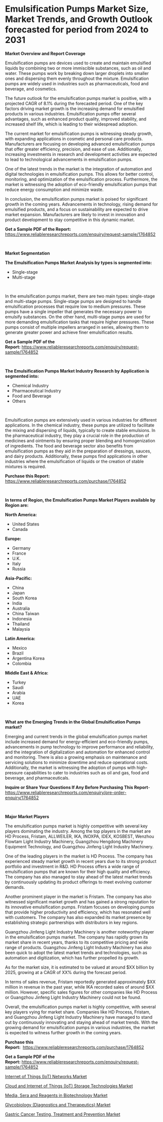 <p><h1>Emulsification Pumps Market Size, Market Trends, and Growth Outlook forecasted for period from 2024 to 2031</h1></p><p><strong>Market Overview and Report Coverage</strong></p>
<p><p>Emulsification pumps are devices used to create and maintain emulsified liquids by combining two or more immiscible substances, such as oil and water. These pumps work by breaking down larger droplets into smaller ones and dispersing them evenly throughout the mixture. Emulsification pumps are widely used in industries such as pharmaceuticals, food and beverage, and cosmetics.</p><p>The future outlook for the emulsification pumps market is positive, with a projected CAGR of 8.1% during the forecasted period. One of the key factors driving market growth is the increasing demand for emulsified products in various industries. Emulsification pumps offer several advantages, such as enhanced product quality, improved stability, and increased shelf life, which is leading to their widespread adoption.</p><p>The current market for emulsification pumps is witnessing steady growth, with expanding applications in cosmetic and personal care products. Manufacturers are focusing on developing advanced emulsification pumps that offer greater efficiency, precision, and ease of use. Additionally, increasing investments in research and development activities are expected to lead to technological advancements in emulsification pumps.</p><p>One of the latest trends in the market is the integration of automation and digital technologies in emulsification pumps. This allows for better control, monitoring, and optimization of the emulsification process. Furthermore, the market is witnessing the adoption of eco-friendly emulsification pumps that reduce energy consumption and minimize waste.</p><p>In conclusion, the emulsification pumps market is poised for significant growth in the coming years. Advancements in technology, rising demand for emulsified products, and a focus on sustainability are expected to drive market expansion. Manufacturers are likely to invest in innovation and product development to stay competitive in this dynamic market.</p></p>
<p><strong>Get a Sample PDF of the Report:</strong> <a href="https://www.reliableresearchreports.com/enquiry/request-sample/1764852">https://www.reliableresearchreports.com/enquiry/request-sample/1764852</a></p>
<p>&nbsp;</p>
<p><strong>Market Segmentation</strong></p>
<p><strong>The Emulsification Pumps Market Analysis by types is segmented into:</strong></p>
<p><ul><li>Single-stage</li><li>Multi-stage</li></ul></p>
<p>&nbsp;</p>
<p><p>In the emulsification pumps market, there are two main types: single-stage and multi-stage pumps. Single-stage pumps are designed to handle emulsification processes that require low to medium pressures. These pumps have a single impeller that generates the necessary power to emulsify substances. On the other hand, multi-stage pumps are used for more demanding emulsification tasks that require higher pressures. These pumps consist of multiple impellers arranged in series, allowing them to generate greater power and achieve finer emulsification results.</p></p>
<p><strong>Get a Sample PDF of the Report:</strong>&nbsp;<a href="https://www.reliableresearchreports.com/enquiry/request-sample/1764852">https://www.reliableresearchreports.com/enquiry/request-sample/1764852</a></p>
<p>&nbsp;</p>
<p><strong>The Emulsification Pumps Market Industry Research by Application is segmented into:</strong></p>
<p><ul><li>Chemical Industry</li><li>Pharmaceutical Industry</li><li>Food and Beverage</li><li>Others</li></ul></p>
<p>&nbsp;</p>
<p><p>Emulsification pumps are extensively used in various industries for different applications. In the chemical industry, these pumps are utilized to facilitate the mixing and dispersing of liquids, typically to create stable emulsions. In the pharmaceutical industry, they play a crucial role in the production of medicines and ointments by ensuring proper blending and homogenization of ingredients. The food and beverage sector also benefits from emulsification pumps as they aid in the preparation of dressings, sauces, and dairy products. Additionally, these pumps find applications in other industries where the emulsification of liquids or the creation of stable mixtures is required.</p></p>
<p><strong>Purchase this Report:</strong>&nbsp; <a href="https://www.reliableresearchreports.com/purchase/1764852">https://www.reliableresearchreports.com/purchase/1764852</a></p>
<p>&nbsp;</p>
<p><strong>In terms of Region, the Emulsification Pumps Market Players available by Region are:</strong></p>
<p>
    <p> <strong> North America: </strong>
        <ul>
            <li>United States</li>
            <li>Canada</li>
        </ul>
        </p> 
    <p> <strong> Europe: </strong>
        <ul>
            <li>Germany</li>
            <li>France</li>
            <li>U.K.</li>
            <li>Italy</li>
            <li>Russia</li>
        </ul>
        </p> 
    <p> <strong> Asia-Pacific: </strong>
        <ul>
            <li>China</li>
            <li>Japan</li>
            <li>South Korea</li>
            <li>India</li>
            <li>Australia</li>
            <li>China Taiwan</li>
            <li>Indonesia</li>
            <li>Thailand</li>
            <li>Malaysia</li>
        </ul>
        </p> 
    <p> <strong> Latin America: </strong>
        <ul>
            <li>Mexico</li>
            <li>Brazil</li>
            <li>Argentina Korea</li>
            <li>Colombia</li>
        </ul>
        </p> 
    <p> <strong> Middle East & Africa: </strong>
        <ul>
            <li>Turkey</li>
            <li>Saudi</li>
            <li>Arabia</li>
            <li>UAE</li>
            <li>Korea</li>
        </ul>
    </p>
    </p>
<p>&nbsp;</p>
<p><strong>What are the Emerging Trends in the Global Emulsification Pumps market?</strong></p>
<p><p>Emerging and current trends in the global emulsification pumps market include increased demand for energy-efficient and eco-friendly pumps, advancements in pump technology to improve performance and reliability, and the integration of digitalization and automation for enhanced control and monitoring. There is also a growing emphasis on maintenance and servicing solutions to minimize downtime and reduce operational costs. Additionally, the market is witnessing the adoption of pumps with high-pressure capabilities to cater to industries such as oil and gas, food and beverage, and pharmaceuticals.</p></p>
<p><strong>Inquire or Share Your Questions If Any Before Purchasing This Report</strong>- <a href="https://www.reliableresearchreports.com/enquiry/pre-order-enquiry/1764852">https://www.reliableresearchreports.com/enquiry/pre-order-enquiry/1764852</a></p>
<p>&nbsp;</p>
<p><strong>Major Market Players</strong></p>
<p><p>The emulsification pumps market is highly competitive with several key players dominating the industry. Among the top players in the market are HD Process, Fristam, ALLWEILER, IKA, INOXPA, IDEX, KOSBEST, Wenzhou Flowtam Light Industry Machinery, Guangzhou Hengdong Machinery Equipment Technology, and Guangzhou Jinfeng Light Industry Machinery.</p><p>One of the leading players in the market is HD Process. The company has experienced steady market growth in recent years due to its strong product portfolio and investment in R&D. HD Process offers a wide range of emulsification pumps that are known for their high quality and efficiency. The company has also managed to stay ahead of the latest market trends by continuously updating its product offerings to meet evolving customer demands.</p><p>Another prominent player in the market is Fristam. The company has also witnessed significant market growth and has gained a strong reputation for its innovative emulsification pumps. Fristam focuses on developing pumps that provide higher productivity and efficiency, which has resonated well with customers. The company has also expanded its market presence by establishing strategic partnerships with distributors in key regions.</p><p>Guangzhou Jinfeng Light Industry Machinery is another noteworthy player in the emulsification pumps market. The company has rapidly grown its market share in recent years, thanks to its competitive pricing and wide range of products. Guangzhou Jinfeng Light Industry Machinery has also been quick to adopt the latest market trends and technologies, such as automation and digitization, which has further propelled its growth. </p><p>As for the market size, it is estimated to be valued at around $XX billion by 2025, growing at a CAGR of XX% during the forecast period.</p><p>In terms of sales revenue, Fristam reportedly generated approximately $XX million in revenue in the past year, while IKA recorded sales of around $XX million. However, specific sales figures for other companies like HD Process or Guangzhou Jinfeng Light Industry Machinery could not be found.</p><p>Overall, the emulsification pumps market is highly competitive, with several key players vying for market share. Companies like HD Process, Fristam, and Guangzhou Jinfeng Light Industry Machinery have managed to stand out by continuously innovating and staying ahead of market trends. With the growing demand for emulsification pumps in various industries, the market is expected to witness further growth in the coming years.</p></p>
<p><strong>Purchase this Report:</strong>&nbsp;&nbsp;<a href="https://www.reliableresearchreports.com/purchase/1764852">https://www.reliableresearchreports.com/purchase/1764852</a></p>
<p></p>
<p><strong>Get a Sample PDF of the Report:</strong>&nbsp;<a href="https://www.reliableresearchreports.com/enquiry/request-sample/1764852">https://www.reliableresearchreports.com/enquiry/request-sample/1764852</a></p>
<p><p><a href="https://github.com/Paul14Anderson63/Market-Research-Report-List-2/blob/main/internet-of-things-iot-networks-market.md">Internet of Things (IoT) Networks Market</a></p><p><a href="https://github.com/aashishrp/Market-Research-Report-List-1/blob/main/cloud-and-internet-of-things-iot-storage-technologies-market.md">Cloud and Internet of Things (IoT) Storage Technologies Market</a></p><p><a href="https://github.com/dringals/Market-Research-Report-List-2/blob/main/media-sera-and-reagents-in-biotechnology-market.md">Media, Sera and Reagents in Biotechnology Market</a></p><p><a href="https://github.com/aasishrp01/Market-Research-Report-List-2/blob/main/glycobiology-diagnostics-and-therapeutics-market.md">Glycobiology (Diagnostics and Therapeutics) Market</a></p><p><a href="https://github.com/aashishrp02/Market-Research-Report-List-1/blob/main/gastric-cancer-testing-treatment-and-prevention-market.md">Gastric Cancer Testing, Treatment and Prevention Market</a></p></p>